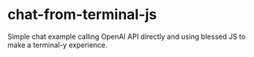 # chat-from-terminal-js
 Simple chat example calling OpenAI API directly and using blessed JS to make a terminal-y experience.
